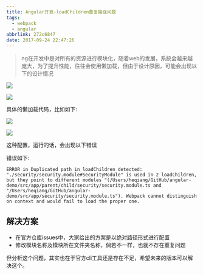 ```yaml
---
title: Angular开发-loadChildren重复路径问题
tags:
  - webpack
  - angular
abbrlink: 272c6847
date: 2017-09-24 22:47:26
---
```

> ng在开发中是对所有的资源进行模块化，随着web的发展，系统会越来越庞大，为了提升性能，往往会使用懒加载，但由于设计原因，可能会出现以下的设计情况

![](http://or0g12e5e.bkt.clouddn.com/blog/2017-09-24-144753.jpg)

![](http://or0g12e5e.bkt.clouddn.com/blog/2017-09-24-144849.jpg)

具体的懒加载代码，比如如下:

![](http://or0g12e5e.bkt.clouddn.com/blog/2017-09-24-145008.jpg)


![](http://or0g12e5e.bkt.clouddn.com/blog/2017-09-24-145032.jpg)

这种配置，运行的话，会出现以下错误

错误如下:
```
ERROR in Duplicated path in loadChildren detected: "./security/security.module#SecurityModule" is used in 2 loadChildren, but they point to different modules "(/Users/heqiang/GitHub/angular-demo/src/app/parent/child/security/security.module.ts and "/Users/heqiang/GitHub/angular-demo/src/app/security/security.module.ts"). Webpack cannot distinguish on context and would fail to load the proper one.

```

## 解决方案

+ 在官方仓库issues中，大家给出的方案是以绝对路径形式进行配置
+ 修改模块名称及模块所在文件夹名称，倘若不一样，也就不存在重复问题

但分析这个问题，其实也在于官方cli工具还是存在不足，希望未来的版本可以解决这个。